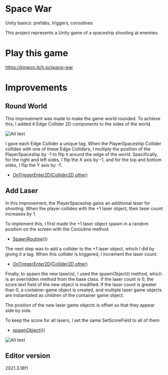 # Space War
Unity basics: prefabs, triggers, coroutines

This project represents a Unity game of a spaceship shooting at enemies.

# Play this game
https://kinwon.itch.io/space-war



# Improvements

## Round World

This improvement was made to make the game world rounded. To achieve this, I added 4 Edge Collider 2D components to the sides of the world.

![Alt text](Assets/Images/Screenshot%202023-04-17%20214529.jpg)

I gave each Edge Collider a unique tag. When the PlayerSpaceship Collider collides with one of these Edge Colliders, I multiply the position of the PlayerSpaceship by -1 to flip it around the edge of the world. Specifically, for the right and left sides, I flip the X axis by -1, and for the top and bottom sides, I flip the Y axis by -1.

* [OnTriggerEnter2D(Collider2D other)](https://github.com/YosefKahlon/Space-War/blob/master/Assets/Scripts/EdgeManipulator.cs#:~:text=private%20void-,OnTriggerEnter2D,-(Collider2D%20other))


## Add Laser
In this improvement, the PlayerSpaceship gains an additional laser for shooting. When the player collides with the +1 laser object, their laser count increases by 1.

To implement this, I first made the +1 laser object spawn in a random position on the screen with the Coroutine method.

* [SpawnRoutine()](https://github.com/YosefKahlon/Space-War/blob/master/Assets/Scripts/2-spawners/TimedSpawnerRandom.cs#:~:text=IEnumerator-,SpawnRoutine,-()%20%7B%20%20%20%20//%20co))

The next step was to add a collider to the +1 laser object, which I did by giving it a tag. When this collider is triggered, I increment the laser count.
* [OnTriggerEnter2D(Collider2D other)](https://github.com/YosefKahlon/Space-War/blob/master/Assets/Scripts/2-spawners/LaserShooter.cs#:~:text=private%20void-,OnTriggerEnter2D,-(Collider2D%20other))

Finally, to spawn the new laser(s), I used the spawnObject() method, which is an overridden method from the base class. If the laser count is 0, the score text field of the new object is modified. If the laser count is greater than 0, a container game object is created, and multiple laser game objects are instantiated as children of the container game object.

The position of the new laser game objects is offset so that they appear side by side.

To keep the score for all lasers, I set the same SetScoreField to all of them
* [spawnObject()](https://github.com/YosefKahlon/Space-War/blob/master/Assets/Scripts/2-spawners/LaserShooter.cs#:~:text=protected%20override%20GameObject-,spawnObject,-()))


![Alt text](Assets/Images/Screenshot%202023-04-17%20233408.jpg)


## Editor version
2021.3.18f1
